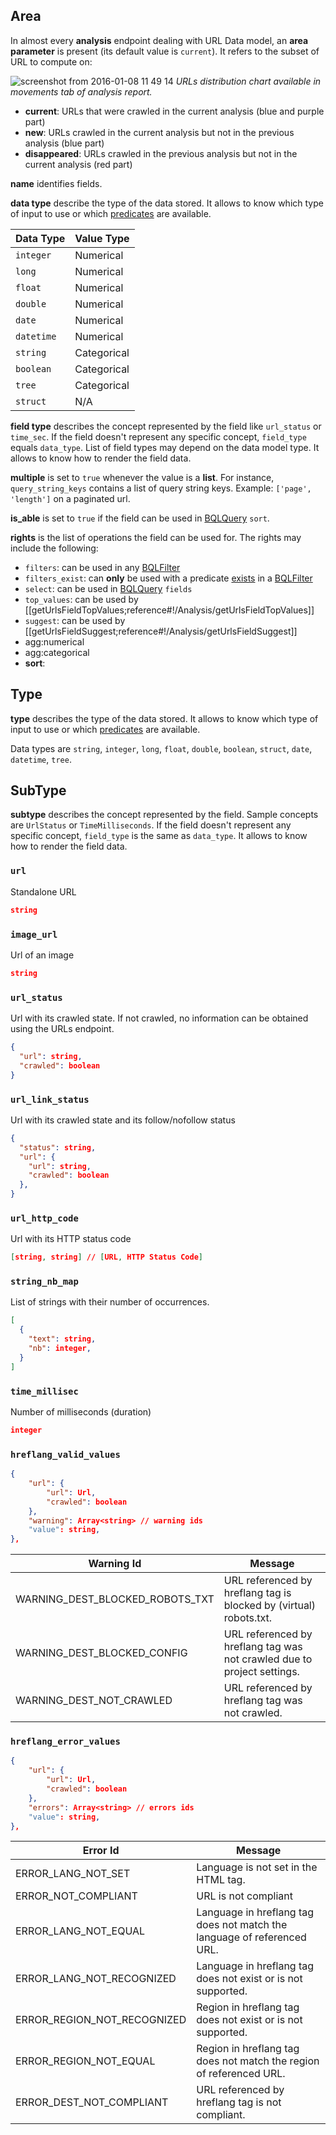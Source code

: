 ## Area

In almost every **analysis** endpoint dealing with URL Data model, an **area parameter** is present (its default value is `current`). It refers to the subset of URL to compute on:

![screenshot from 2016-01-08 11 49 14](https://cloud.githubusercontent.com/assets/1886834/12196436/df1d2632-b5fe-11e5-9f7a-04197d49a49f.png)
*URLs distribution chart available in movements tab of analysis report.*

- **current**: URLs that were crawled in the current analysis (blue and purple part)
- **new**: URLs crawled in the current analysis but not in the previous analysis (blue part)
- **disappeared**: URLs crawled in the previous analysis but not in the current analysis (red part)

**name** identifies fields.

**data type** describe the type of the data stored. It allows to know which type of input to use or which [predicates](#predicates) are available.

Data Type | Value Type
--- | ---
`integer` | Numerical
`long` | Numerical
`float` | Numerical
`double` | Numerical
`date` | Numerical
`datetime` | Numerical
`string` | Categorical
`boolean` | Categorical
`tree` | Categorical
`struct` | N/A

**field type** describes the concept represented by the field like `url_status` or `time_sec`. If the field doesn't represent any specific concept, `field_type` equals `data_type`. List of field types may depend on the data model type. It allows to know how to render the field data.

**multiple** is set to `true` whenever the value is a **list**. For instance, `query_string_keys` contains a list of query string keys. Example: `['page', 'length']` on a paginated url.

**is_able** is set to `true` if the field can be used in [BQLQuery](#urlsquery) `sort`.

**rights** is the list of operations the field can be used for. The rights may include the following:
- `filters`: can be used in any [BQLFilter](#urlsfilter)
- `filters_exist`: can **only** be used with a predicate [exists](#exists-predicate) in a [BQLFilter](#urlsfilter)
- `select`: can be used in [BQLQuery](#urlsquery) `fields`
- `top_values`: can be used by [[getUrlsFieldTopValues;reference#!/Analysis/getUrlsFieldTopValues]]
- `suggest`: can be used by [[getUrlsFieldSuggest;reference#!/Analysis/getUrlsFieldSuggest]]
- agg:numerical
- agg:categorical
- **sort**: 

## Type

**type** describes the type of the data stored. It allows to know which type of input to use or which [predicates](#predicates) are available.

Data types are `string`, `integer`, `long`, `float`, `double`, `boolean`, `struct`, `date`, `datetime`, `tree`.


## SubType

**subtype** describes the concept represented by the field. Sample concepts are `UrlStatus` or `TimeMilliseconds`. If the field doesn't represent any specific concept, `field_type` is the same as `data_type`. It allows to know how to render the field data.


### `url`
Standalone URL
```JSON
string
```

### `image_url`
Url of an image
```JSON
string
```

### `url_status`
Url with its crawled state. If not crawled, no information can be obtained using the URLs endpoint.
```JSON
{
  "url": string,
  "crawled": boolean
}
```

### `url_link_status`
Url with its crawled state and its follow/nofollow status
```JSON
{
  "status": string,
  "url": {
    "url": string,
    "crawled": boolean
  },
}
```

### `url_http_code`
Url with its HTTP status code
```JSON
[string, string] // [URL, HTTP Status Code]
```

### `string_nb_map`
List of strings with their number of occurrences.
```JSON
[
  {
    "text": string,
    "nb": integer,
  }
]
```

### `time_millisec`
Number of milliseconds (duration)
```JSON
integer
```

### `hreflang_valid_values`

```JSON
{
    "url": {
        "url": Url,
        "crawled": boolean
    },
    "warning": Array<string> // warning ids
    "value": string,
},
```

Warning Id | Message
--- | ---
WARNING_DEST_BLOCKED_ROBOTS_TXT | URL referenced by hreflang tag is blocked by (virtual) robots.txt.
WARNING_DEST_BLOCKED_CONFIG | URL referenced by hreflang tag was not crawled due to project settings.
WARNING_DEST_NOT_CRAWLED | URL referenced by hreflang tag was not crawled.

### `hreflang_error_values`

```JSON
{
    "url": {
        "url": Url,
        "crawled": boolean
    },
    "errors": Array<string> // errors ids
    "value": string,
},
```

Error Id | Message
--- | ---
ERROR_LANG_NOT_SET | Language is not set in the HTML tag.
ERROR_NOT_COMPLIANT | URL is not compliant
ERROR_LANG_NOT_EQUAL | Language in hreflang tag does not match the language of referenced URL.
ERROR_LANG_NOT_RECOGNIZED | Language in hreflang tag does not exist or is not supported.
ERROR_REGION_NOT_RECOGNIZED | Region in hreflang tag does not exist or is not supported.
ERROR_REGION_NOT_EQUAL | Region in hreflang tag does not match the region of referenced URL.
ERROR_DEST_NOT_COMPLIANT | URL referenced by hreflang tag is not compliant.
